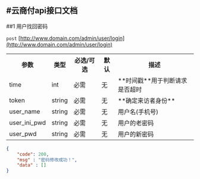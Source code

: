 #云商付api接口文档
-----------------
##1 用户找回密码

`post`  [http://www.domain.com/admin/user/login](http://www.domain.com/admin/user/login)

<table>
<tr>
<th>参数</th><th>类型</th><th>必选/可选</th><th>默认</th><th>描述</th>
</tr>
<tr>
<td>time</td>
<td>int</td>
<td>必需</td>
<td>无</td>
<td>**时间戳**用于判断请求是否超时</td>
</tr>
<tr>
<td>token</td>
<td>string</td>
<td>必需</td>
<td>无</td>
<td>**确定来访者身份**</td>
</tr>
<tr>
<td>user_name</td>
<td>string</td>
<td>必需</td>
<td>无</td>
<td>用户名(手机号)</td>
</tr>
<tr>
<td>user_ini_pwd</td>
<td>string</td>
<td>必需</td>
<td>无</td>
<td>用户的老密码</td>
</tr>
<tr>
<td>user_pwd</td>
<td>string</td>
<td>必需</td>
<td>无</td>
<td>用户的新密码</td>
</tr>
</table>

```json 
{
	"code": 200,
	"msg" : "密码修改成功！",
	"data" : []
}
```
